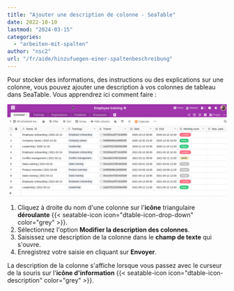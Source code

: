 ```yaml
---
title: "Ajouter une description de colonne - SeaTable"
date: 2022-10-10
lastmod: "2024-03-15"
categories: 
  - "arbeiten-mit-spalten"
author: "nsc2"
url: "/fr/aide/hinzufuegen-einer-spaltenbeschreibung"
---
```


Pour stocker des informations, des instructions ou des explications sur une colonne, vous pouvez ajouter une description à vos colonnes de tableau dans SeaTable. Vous apprendrez ici comment faire :

![Ajout d’une description de colonne](images/how-to-add-a-coloumn-description.gif)

1. Cliquez à droite du nom d'une colonne sur l'**icône** triangulaire **déroulante** {{< seatable-icon icon="dtable-icon-drop-down" color="grey" >}}.
2. Sélectionnez l'option **Modifier la description des colonnes**.
3. Saisissez une description de la colonne dans le **champ de texte** qui s'ouvre.
4. Enregistrez votre saisie en cliquant sur **Envoyer**.

La description de la colonne s'affiche lorsque vous passez avec le curseur de la souris sur l'**icône d'information** {{< seatable-icon icon="dtable-icon-description" color="grey" >}}.
